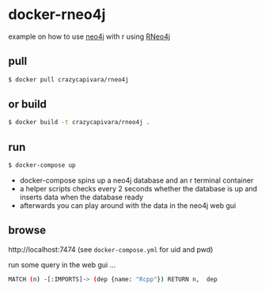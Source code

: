 # docker-rneo4j

example on how to use [neo4j](https://neo4j.com/) with r using [RNeo4j](https://github.com/nicolewhite/RNeo4j)

## pull

```bash
$ docker pull crazycapivara/rneo4j
```

## or build

```bash
$ docker build -t crazycapivara/rneo4j .
```

## run

```bash
$ docker-compose up
```

- docker-compose spins up a neo4j database and an r terminal container
- a helper scripts checks every 2 seconds whether the database is up and inserts data when the database ready
- afterwards you can play around with the data in the neo4j web gui

## browse

http://localhost:7474 (see `docker-compose.yml` for uid and pwd)

run some query in the web gui ...

```bash
MATCH (n) -[:IMPORTS]-> (dep {name: "Rcpp"}) RETURN n,  dep
```

